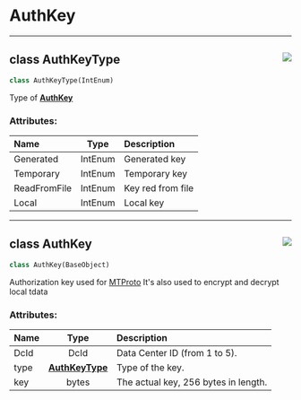 <!-- vim: syntax=Markdown -->

# AuthKey

<a id="td.auth.AuthKeyType"></a>


---
## <span class="highlight"><span class="k">class </span></span><span class="highlight"><span class="nc">AuthKeyType</span></span><a href="https://github.com/thedemons/opentele/blob/b22d104045de8eccee1f3c09b30a741f4b867a80/src/td/auth.py#L11"><img align="right" style="float:right;" src="https://img.shields.io/badge/view-source-green"></a>

```python
class AuthKeyType(IntEnum)
```

Type of <a class="codehl codehl_obj" href="authkey.md#class-authkey"><b>AuthKey</b></a><br>
<h3>Attributes:</h3>

| Name | Type | Description |
| :--- | :--: | :---------- |
| <span class="highlight"><span class="n">Generated</span></span> | <span class="highlight"><span class="nc">IntEnum</span></span> | Generated key |
| <span class="highlight"><span class="n">Temporary</span></span> | <span class="highlight"><span class="nc">IntEnum</span></span> | Temporary key |
| <span class="highlight"><span class="n">ReadFromFile</span></span> | <span class="highlight"><span class="nc">IntEnum</span></span> | Key red from file |
| <span class="highlight"><span class="n">Local</span></span> | <span class="highlight"><span class="nc">IntEnum</span></span> | Local key |



<a id="td.auth.AuthKey"></a>


---
## <span class="highlight"><span class="k">class </span></span><span class="highlight"><span class="nc">AuthKey</span></span><a href="https://github.com/thedemons/opentele/blob/b22d104045de8eccee1f3c09b30a741f4b867a80/src/td/auth.py#L35"><img align="right" style="float:right;" src="https://img.shields.io/badge/view-source-green"></a>

```python
class AuthKey(BaseObject)
```

Authorization key used for [MTProto](https://core.telegram.org/mtproto)
It's also used to encrypt and decrypt local tdata<br>
<h3>Attributes:</h3>

| Name | Type | Description |
| :--- | :--: | :---------- |
| <span class="highlight"><span class="nc">DcId</span></span> | <span class="highlight"><span class="nc">DcId</span></span> | Data Center ID (from 1 to 5). |
| <span class="highlight"><span class="bp">type</span></span> | <a class="codehl codehl_obj" href="authkey.md#class-authkeytype"><b>AuthKeyType</b></a> | Type of the key. |
| <span class="highlight"><span class="n">key</span></span> | <span class="highlight"><span class="bp">bytes</span></span> | The actual key, 256 <span class="highlight"><span class="bp">bytes</span></span> in length. |



